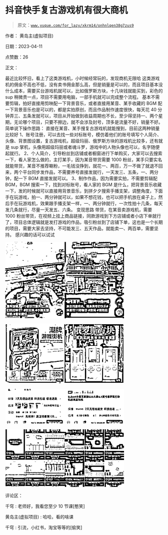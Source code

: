 # 抖音快手复古游戏机有很大商机

> 原文：[`www.yuque.com/for_lazy/xkrm14/onhnlqen38g7zus9`](https://www.yuque.com/for_lazy/xkrm14/onhnlqen38g7zus9)

作者： 黄岛主(虚拟项目)

日期：2023-04-11

点赞数：26

正文：

最近比较怀旧，看上了这类游戏机，小时候经常玩的，发现商机无限哈 这类游戏机的佣金不高也不低，没有卖书佣金那么高，但是销量是可以的，而且项目基本没什么成本，需要买台游戏机就可以，比如俄罗斯方块，十几块钱就能买到，彩色的 sup 稍微贵一点，项目不需要用电脑，一部手机就可以完成整个流程。 基本不需要剪辑，拍好直接用剪映配一下背景音乐，或者直接用某音、某手收藏的 BGM 配一下背景音乐也是可以的，都是实拍原创，而且作品制作速度很快，每天花 40 分钟弄三、五条发就可以，项目从开始做到收益周期也不长，至少得坚持一、两个星期，无论哪个项目，只要不擦边，就不会涉及封号，顶多是流量不好，销量不好。 简单说下操作思路： 直接在某音、某手搜复古游戏机就能搜到，目前这两种销量比较好 1、账号注册，可以去找一些对标账号，模仿着他们的账号填写个人简介、头像、背景图设置，复古游戏机，超级玛丽、俄罗斯方块的游戏机比较多，还有就是 sup 掌机，头像用超级玛丽或者魂斗罗，游戏中的人物头像也可以，名字随便起就行。 2、个人简介，引导粉丝到店铺或者橱窗进行下单购买，大家可以去搜索一下，看人家怎么做的，主打某手，因为某音带货需要 1000 粉丝，某手只要实名就能带货，某音不推荐唰粉，一毛钱没挣到，就花一、两百，万一不做了就退不回来，两个平台同步发作品，不需要养号直接发就行，一天发三、五条，一、两分钟，配一下 BGM 直接发就可以。 3、制作作品，因为需要实拍，不需要剪辑配 BGM，BGM 搜索一下，找到对标账号，看人家的 BGM 是什么，把背景音乐收藏一下，发的时候就可以直接用背景音乐，到拼夕夕搜索手播支架，调整角度，下面手在玩游戏，拍一、两分钟就可以，如果不想花钱，也可以把手机放在桌子上，然后手在玩游戏机，效果跟手播支架一样，一、两分钟就行，一次性拍十几条，每天发几条就行，尽量一天发五、六条。 变现思路 带货，在某音卖游戏机，需要 1000 粉丝带货，在视频上挂上商品链接，同款游戏到下方店铺或者小店下单就行了，项目总体逻辑就是发打游戏的作品，吸引粉丝到了店铺下单，这也是一个长期的项目，需要大家去坚持，不可能发三、五天作品，就能卖一、两百单，需要坚持。 感兴趣的话可以试试

![](img/e0cee4f6084a026997bfadbe5d74ce8d.png)

![](img/b67288868e921f5fbc8a10fc78745783.png)

![](img/a24d2660c1f03452b62faf0d469c5700.png)

![](img/eb6f7ba98ad5928404337d0fca797b10.png)

评论区：

千穹 : 老师好，我看您至少 10 节课[憨笑]

黄岛主(虚拟项目) : 哈哈，看的啥课

千穹 : 引流，小红书，淘宝等等的[偷笑]


